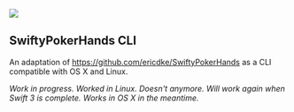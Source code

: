 ![](https://img.shields.io/badge/Swift-3-orange.svg?style=flat)

## SwiftyPokerHands CLI

An adaptation of https://github.com/ericdke/SwiftyPokerHands as a CLI compatible with OS X and Linux.

*Work in progress. Worked in Linux. Doesn't anymore. Will work again when Swift 3 is complete. Works in OS X in the meantime.*